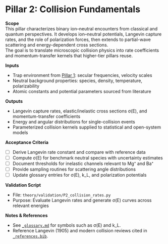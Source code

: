 # Pillar 2: Collision Fundamentals

**Scope**  
This pillar characterizes binary ion–neutral encounters from classical and quantum perspectives. It develops ion–neutral potentials, Langevin capture rates, and the role of polarization forces, then extends to partial-wave scattering and energy-dependent cross sections.  
The goal is to translate microscopic collision physics into rate coefficients and momentum-transfer kernels that higher-tier pillars reuse.

**Inputs**  
- Trap environment from [Pillar 1](P1_single_ion_dynamics.md): secular frequencies, velocity scales  
- Neutral background properties: species, density, temperature, polarizability  
- Atomic constants and potential parameters sourced from literature  

**Outputs**  
- Langevin capture rates, elastic/inelastic cross sections σ(E), and momentum-transfer coefficients  
- Energy and angular distributions for single-collision events  
- Parameterized collision kernels supplied to statistical and open-system models  

**Acceptance Criteria**  
- [ ] Derive Langevin rate constant and compare with reference data  
- [ ] Compute σ(E) for benchmark neutral species with uncertainty estimates  
- [ ] Document thresholds for inelastic channels relevant to Mg⁺ and Ba⁺  
- [ ] Provide sampling routines for scattering angle distributions  
- [ ] Update glossary entries for σ(E), k_L, and polarization potentials  

**Validation Script**  
- File: `theory/validation/P2_collision_rates.py`  
- Purpose: Evaluate Langevin rates and generate σ(E) curves across relevant energies  

**Notes & References**  
- See [`_glossary.md`](../_glossary.md) for symbols such as σ(E) and k_L.  
- Reference Langevin (1905) and modern collision reviews cited in [`_references.bib`](../_references.bib).  

